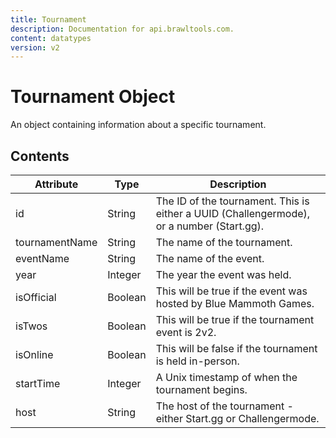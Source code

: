 ```yaml
---
title: Tournament
description: Documentation for api.brawltools.com.
content: datatypes
version: v2
---
```


# Tournament Object

An object containing information about a specific tournament.

## Contents

| Attribute      | Type    | Description                                                  |
| -------------- | ------- | ------------------------------------------------------------ |
| id             | String  | The ID of the tournament. This is either a UUID (Challengermode), or a number (Start.gg). |
| tournamentName | String  | The name of the tournament.                                  |
| eventName      | String  | The name of the event.                                       |
| year           | Integer | The year the event was held.                                 |
| isOfficial     | Boolean | This will be true if the event was hosted by Blue Mammoth Games. |
| isTwos         | Boolean | This will be true if the tournament event is 2v2.            |
| isOnline       | Boolean | This will be false if the tournament is held in-person.      |
| startTime      | Integer | A Unix timestamp of when the tournament begins.              |
| host           | String  | The host of the tournament - either Start.gg or Challengermode. |
